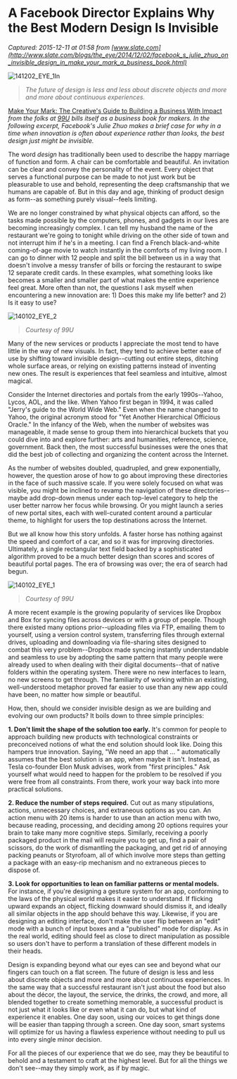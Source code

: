 # A Facebook Director Explains Why the Best Modern Design Is Invisible

_Captured: 2015-12-11 at 01:58 from [www.slate.com](http://www.slate.com/blogs/the_eye/2014/12/02/facebook_s_julie_zhuo_on_invisible_design_in_make_your_mark_a_business_book.html)_

![141202_EYE_1In](http://www.slate.com/content/dam/slate/blogs/the_eye/2014/12/01/141202_EYE_1In.jpg.CROP.original-original.jpg)

> _The future of design is less and less about discrete objects and more and more about continuous experiences._

[Make Your Mark: The Creative's Guide to Building a Business With Impact](http://www.amazon.com/dp/1477801235/?tag=slatmaga-20) _from the folks at [99U](http://99u.com/) bills itself as a business book for makers. In the following excerpt, Facebook's Julie Zhuo makes a brief case for why in a time when innovation is often about experience rather than looks, the best design just might be invisible._

The word _design_ has traditionally been used to describe the happy marriage of function and form. A chair can be comfortable and beautiful. An invitation can be clear and convey the personality of the event. Every object that serves a functional purpose can be made to not just work but be pleasurable to use and behold, representing the deep craftsmanship that we humans are capable of. But in this day and age, thinking of product design as form--as something purely visual--feels limiting.

We are no longer constrained by what physical objects can afford, so the tasks made possible by the computers, phones, and gadgets in our lives are becoming increasingly complex. I can tell my husband the name of the restaurant we're going to tonight while driving on the other side of town and not interrupt him if he's in a meeting. I can find a French black-and-white coming-of-age movie to watch instantly in the comforts of my living room. I can go to dinner with 12 people and split the bill between us in a way that doesn't involve a messy transfer of bills or forcing the restaurant to swipe 12 separate credit cards. In these examples, what something looks like becomes a smaller and smaller part of what makes the entire experience feel great. More often than not, the questions I ask myself when encountering a new innovation are: 1) Does this make my life better? and 2) Is it easy to use?

![140102_EYE_2](http://www.slate.com/content/dam/slate/blogs/the_eye/2014/12/01/140102_EYE_2.jpg.CROP.promovar-medium2.jpg)

> _Courtesy of 99U_

Many of the new services or products I appreciate the most tend to have little in the way of new visuals. In fact, they tend to achieve better ease of use by shifting toward invisible design--cutting out entire steps, ditching whole surface areas, or relying on existing patterns instead of inventing new ones. The result is experiences that feel seamless and intuitive, almost magical.

Consider the Internet directories and portals from the early 1990s--Yahoo, Lycos, AOL, and the like. When Yahoo first began in 1994, it was called "Jerry's guide to the World Wide Web." Even when the name changed to Yahoo, the original acronym stood for "Yet Another Hierarchical Officious Oracle." In the infancy of the Web, when the number of websites was manageable, it made sense to group them into hierarchical buckets that you could dive into and explore further: arts and humanities, reference, science, government. Back then, the most successful businesses were the ones that did the best job of collecting and organizing the content across the Internet.

As the number of websites doubled, quadrupled, and grew exponentially, however, the question arose of how to go about improving these directories in the face of such massive scale. If you were solely focused on what was visible, you might be inclined to revamp the navigation of these directories--maybe add drop-down menus under each top-level category to help the user better narrow her focus while browsing. Or you might launch a series of new portal sites, each with well-curated content around a particular theme, to highlight for users the top destinations across the Internet.

But we all know how this story unfolds. A faster horse has nothing against the speed and comfort of a car, and so it was for improving directories. Ultimately, a single rectangular text field backed by a sophisticated algorithm proved to be a much better design than scores and scores of beautiful portal pages. The era of browsing was over; the era of search had begun.

![140102_EYE_1](http://www.slate.com/content/dam/slate/blogs/the_eye/2014/12/01/140102_EYE_1.jpg.CROP.promovar-medium2.jpg)

> _Courtesy of 99U_

A more recent example is the growing popularity of services like Dropbox and Box for syncing files across devices or with a group of people. Though there existed many options prior--uploading files via FTP, emailing them to yourself, using a version control system, transferring files through external drives, uploading and downloading via file-sharing sites designed to combat this very problem--Dropbox made syncing instantly understandable and seamless to use by adopting the same pattern that many people were already used to when dealing with their digital documents--that of native folders within the operating system. There were no new interfaces to learn, no new screens to get through. The familiarity of working within an existing, well-understood metaphor proved far easier to use than any new app could have been, no matter how simple or beautiful.

How, then, should we consider invisible design as we are building and evolving our own products? It boils down to three simple principles:

**1\. Don't limit the shape of the solution too early.** It's common for people to approach building new products with technological constraints or preconceived notions of what the end solution should look like. Doing this hampers true innovation. Saying, "We need an app that ... " automatically assumes that the best solution is an app, when maybe it isn't. Instead, as Tesla co-founder Elon Musk advises, work from "first principles." Ask yourself what would need to happen for the problem to be resolved if you were free from all constraints. From there, work your way back into more practical solutions.

**2\. Reduce the number of steps required.** Cut out as many stipulations, actions, unnecessary choices, and extraneous options as you can. An action menu with 20 items is harder to use than an action menu with two, because reading, processing, and deciding among 20 options requires your brain to take many more cognitive steps. Similarly, receiving a poorly packaged product in the mail will require you to get up, find a pair of scissors, do the work of dismantling the packaging, and get rid of annoying packing peanuts or Styrofoam, all of which involve more steps than getting a package with an easy-rip mechanism and no extraneous pieces to dispose of.

**3\. Look for opportunities to lean on familiar patterns or mental models.** For instance, if you're designing a gesture system for an app, conforming to the laws of the physical world makes it easier to understand. If flicking upward expands an object, flicking downward should dismiss it, and ideally all similar objects in the app should behave this way. Likewise, if you are designing an editing interface, don't make the user flip between an "edit" mode with a bunch of input boxes and a "published" mode for display. As in the real world, editing should feel as close to direct manipulation as possible so users don't have to perform a translation of these different models in their heads.

Design is expanding beyond what our eyes can see and beyond what our fingers can touch on a flat screen. The future of design is less and less about discrete objects and more and more about continuous experiences. In the same way that a successful restaurant isn't just about the food but also about the décor, the layout, the service, the drinks, the crowd, and more, all blended together to create something memorable, a successful product is not just what it looks like or even what it can do, but what kind of experience it enables. One day soon, using our voices to get things done will be easier than tapping through a screen. One day soon, smart systems will optimize for us having a flawless experience without needing to pull us into every single minor decision.

For all the pieces of our experience that we do see, may they be beautiful to behold and a testament to craft at the highest level. But for all the things we don't see--may they simply work, as if by magic.
